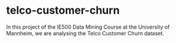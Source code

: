 # telco-customer-churn
In this project of the IE500 Data Mining Course at the University of Mannheim, we are analysing the Telco Customer Churn dataset.
